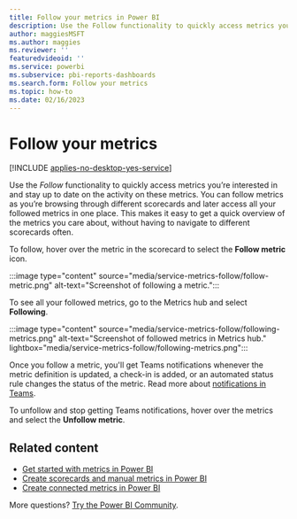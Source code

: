 ```yaml
---
title: Follow your metrics in Power BI
description: Use the Follow functionality to quickly access metrics you’re interested in and stay up to date on the activity on these metrics.
author: maggiesMSFT
ms.author: maggies
ms.reviewer: ''
featuredvideoid: ''
ms.service: powerbi
ms.subservice: pbi-reports-dashboards
ms.search.form: Follow your metrics
ms.topic: how-to
ms.date: 02/16/2023
---
```


# Follow your metrics

[!INCLUDE [applies-no-desktop-yes-service](../includes/applies-no-desktop-yes-service.md)]

Use the _Follow_ functionality to quickly access metrics you’re interested in and stay up to date on the activity on these metrics. You can follow metrics as you’re browsing through different scorecards and later access all your followed metrics in one place. This makes it easy to get a quick overview of the metrics you care about, without having to navigate to different scorecards often.

To follow, hover over the metric in the scorecard to select the **Follow metric** icon.

:::image type="content" source="media/service-metrics-follow/follow-metric.png" alt-text="Screenshot of following a metric.":::

To see all your followed metrics, go to the Metrics hub and select **Following**.

:::image type="content" source="media/service-metrics-follow/following-metrics.png" alt-text="Screenshot of followed metrics in Metrics hub." lightbox="media/service-metrics-follow/following-metrics.png":::

Once you follow a metric, you'll get Teams notifications whenever the metric definition is updated, a check-in is added, or an automated status rule changes the status of the metric. Read more about [notifications in Teams](../collaborate-share/service-teams-notifications.md).

To unfollow and stop getting Teams notifications, hover over the metrics and select the **Unfollow metric**.

## Related content

- [Get started with metrics in Power BI](service-goals-introduction.md)
- [Create scorecards and manual metrics in Power BI](service-goals-create.md)
- [Create connected metrics in Power BI](service-goals-create-connected.md)

More questions? [Try the Power BI Community](https://community.powerbi.com/).
